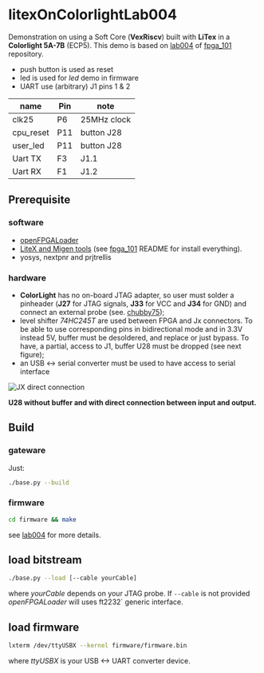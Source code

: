 # litexOnColorlightLab004

Demonstration on using a Soft Core (**VexRiscv**)
built with **LiTex** in a **Colorlight 5A-7B** (ECP5).
This demo is based on
[lab004][lab004] of [fpga_101][fpga_101] repository.

- push button is used as reset
- led is used for *led* demo in firmware
- UART use (arbitrary) J1 pins 1 & 2

| name      | Pin | note        |
|-----------|-----|-------------|
| clk25     | P6  | 25MHz clock |
| cpu_reset | P11 | button J28  |
| user_led  | P11 | button J28  |
| Uart TX   | F3  | J1.1        |
| Uart RX   | F1  | J1.2        |


## Prerequisite

### software

- [openFPGALoader][openFPGALoader]
- [LiteX and Migen tools]() (see [fpga_101][fpga_101] README for install
  everything).
- yosys, nextpnr and prjtrellis

### hardware

- **ColorLight** has no on-board JTAG adapter, so user must solder a pinheader
  (**J27** for JTAG signals, **J33** for VCC and **J34** for GND) and connect an external probe (see.
  [chubby75](https://github.com/q3k/chubby75/tree/master/5a-75b));
- level shifter *74HC245T* are used between FPGA and Jx connectors. To be able
  to use corresponding pins in bidirectional mode and in 3.3V instead 5V, buffer
  must be desoldered, and replace or just bypass. To have, a partial, access to
  J1, buffer U28 must be dropped (see next figure);
- an USB <-> serial converter must be used to have access to serial interface

![JX direct connection](http://kmf2.trabucayre.com/colorLight5A-75b.jpg)

**U28 without buffer and with direct connection between input and output.**

## Build

### gateware
Just:
```bash
./base.py --build
```
### firmware
```bash
cd firmware && make
```
see [lab004] for more details.

## load bitstream
```bash
./base.py --load [--cable yourCable]
```
where *yourCable* depends on your JTAG probe. If `--cable` is not provided
*openFPGALoader* will uses ft2232` generic interface.

## load firmware
```bash
lxterm /dev/ttyUSBX --kernel firmware/firmware.bin
```
where *ttyUSBX* is your USB <-> UART converter device.

[fpga_101]: https://github.com/litex-hub/fpga_101
[lab004]: https://github.com/litex-hub/fpga_101/tree/master/lab004
[openFPGALoader]: https://github.com/trabucayre/openFPGALoader
